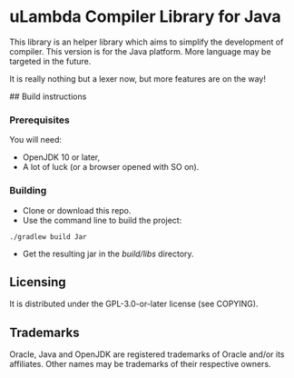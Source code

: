 # uLambda Compiler Library for Java

This library is an helper library which aims to simplify the development of compiler.
This version is for the Java platform. More language may be targeted in the future.

It is really nothing but a lexer now, but more features are on the way!

## Build instructions

### Prerequisites

You will need:
* OpenJDK 10 or later,
* A lot of luck (or a browser opened with SO on).

### Building

* Clone or download this repo.
* Use the command line to build the project:

```shell
./gradlew build Jar
```

* Get the resulting jar in the _build/libs_ directory.
 
## Licensing

It is distributed under the GPL-3.0-or-later license (see COPYING). 

## Trademarks

Oracle, Java and OpenJDK are registered trademarks of Oracle and/or its affiliates. Other names may be trademarks of their respective owners.